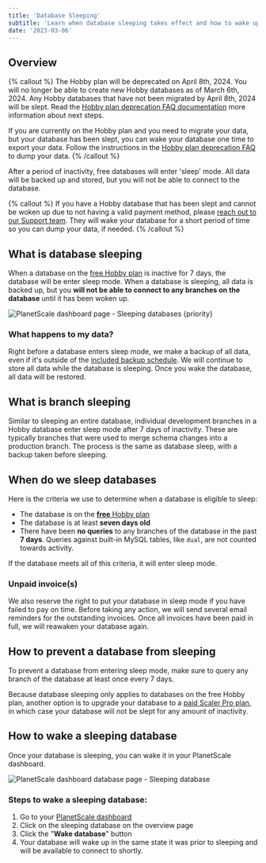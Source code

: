 ```yaml
---
title: 'Database Sleeping'
subtitle: 'Learn when database sleeping takes effect and how to wake up a sleeping database.'
date: '2023-03-06'
---
```


## Overview

{% callout %}
The Hobby plan will be deprecated on April 8th, 2024. You will no longer be able to create new Hobby databases as of March 6th, 2024. Any Hobby databases that have not been migrated by April 8th, 2024 will be slept. Read the [Hobby plan deprecation FAQ documentation](/docs/concepts/hobby-plan-deprecation-faq) more information about next steps.

If you are currently on the Hobby plan and you need to migrate your data, but your database has been slept, you can wake your database one time to export your data. Follow the instructions in the [Hobby plan deprecation FAQ](/docs/concepts/hobby-plan-deprecation-faq) to dump your data.
{% /callout %}

After a period of inactivity, free databases will enter 'sleep' mode. All data will be backed up and stored, but you will not be able to connect to the database.

{% callout %}
If you have a Hobby database that has been slept and cannot be woken up due to not having a valid payment method, please [reach out to our Support team](https://support.planetscale.com/). They will wake your database for a short period of time so you can dump your data, if needed.
{% /callout %}

## What is database sleeping

When a database on the [free Hobby plan](/docs/concepts/billing#planetscale-plans) is inactive for 7 days, the database will be enter sleep mode. When a database is sleeping, all data is backed up, but you **will not be able to connect to any branches on the database** until it has been woken up.

![PlanetScale dashboard page - Sleeping databases {priority}](/assets/docs/concepts/database-sleeping/databases.png)

### What happens to my data?

Right before a database enters sleep mode, we make a backup of all data, even if it's outside of the [included backup schedule](/docs/concepts/back-up-and-restore). We will continue to store all data while the database is sleeping. Once you wake the database, all data will be restored.

## What is branch sleeping

Similar to sleeping an entire database, individual development branches in a Hobby database enter sleep mode after 7 days of inactivity. These are typically branches that were used to merge schema changes into a production branch. The process is the same as database sleep, with a backup taken before sleeping.

## When do we sleep databases

Here is the criteria we use to determine when a database is eligible to sleep:

- The database is on the [**free** Hobby plan](/docs/concepts/billing#planetscale-plans)
- The database is at least **seven days old**
- There have been **no queries** to any branches of the database in the past **7 days**. Queries against built-in MySQL tables, like `dual`, are not counted towards activity.

If the database meets all of this criteria, it will enter sleep mode.

### Unpaid invoice(s)

We also reserve the right to put your database in sleep mode if you have failed to pay on time. Before taking any action, we will send several email reminders for the outstanding invoices. Once all invoices have been paid in full, we will reawaken your database again.

## How to prevent a database from sleeping

To prevent a database from entering sleep mode, make sure to query any branch of the database at least once every 7 days.

Because database sleeping only applies to databases on the free Hobby plan, another option is to upgrade your database to a [paid Scaler Pro plan](/docs/concepts/billing#planetscale-plans), in which case your database will not be slept for any amount of inactivity.

## How to wake a sleeping database

Once your database is sleeping, you can wake it in your PlanetScale dashboard.

![PlanetScale dashboard database page - Sleeping database](/assets/docs/concepts/database-sleeping/database-2.png)

### Steps to wake a sleeping database:

1. Go to your [PlanetScale dashboard](https://app.planetscale.com)
2. Click on the sleeping database on the overview page
3. Click the "**Wake database**" button
4. Your database will wake up in the same state it was prior to sleeping and will be available to connect to shortly.

